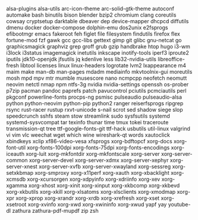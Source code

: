 alsa-plugins
alsa-utils
arc-icon-theme
arc-solid-gtk-theme
autoconf
automake
bash
binutils
bison
blender
bzip2
chromium
clang
coreutils
cowsay
cryptsetup
darktable
dbeaver
dep
device-mapper
dhcpcd
diffutils
dmenu
docker
docker-compose
dolphin-emu
dos2unix
e2fsprogs
efibootmgr
emacs
fakeroot
feh
figlet
file
filesystem
findutils
firefox
flex
fortune-mod
fzf
gawk
gcc
gcc-libs
gettext
gimp
git
glibc
gnu-netcat
go
graphicsmagick
graphviz
grep
groff
grub
gzip
handbrake
htop
hugo
i3-wm
i3lock
i3status
imagemagick
inetutils
inkscape
inotify-tools
iperf3
iproute2
iputils
jdk10-openjdk
jfsutils
jq
kdenlive
less
lib32-nvidia-utils
libreoffice-fresh
libtool
licenses
linux
linux-headers
logrotate
lvm2
lxappearance
m4
maim
make
man-db
man-pages
mdadm
mediainfo
mkvtoolnix-gui
moreutils
mosh
mpd
mpv
mtr
mumble
musescore
nano
ncmpcpp
neofetch
neomutt
neovim
netctl
nmap
npm
ntfs-3g
nvidia
nvidia-settings
openssh
os-prober
p7zip
pacman
pandoc
paprefs
patch
pavucontrol
pciutils
pcmciautils
perl
pkgconf
powerline-fonts
procps-ng
psmisc
pulseaudio
pulseaudio-alsa
python
python-neovim
python-pip
python2
ranger
reiserfsprogs
ripgrep
rsync
rust-racer
rustup
rxvt-unicode
s-nail
scrot
sed
shadow
siege
slop
speedcrunch
sshfs
steam
stow
streamlink
sudo
sysfsutils
systemd
systemd-sysvcompat
tar
texinfo
thunar
time
tmux
tokei
traceroute
transmission-qt
tree
ttf-google-fonts-git
ttf-hack
usbutils
util-linux
valgrind
vi
vim
vlc
weechat
wget
which
wine
wireshark-qt
words
xautoclick
xbindkeys
xclip
xf86-video-vesa
xfsprogs
xorg-bdftopcf
xorg-docs
xorg-font-util
xorg-fonts-100dpi
xorg-fonts-75dpi
xorg-fonts-encodings
xorg-iceauth
xorg-luit
xorg-mkfontdir
xorg-mkfontscale
xorg-server
xorg-server-common
xorg-server-devel
xorg-server-xdmx
xorg-server-xephyr
xorg-server-xnest
xorg-server-xvfb
xorg-server-xwayland
xorg-sessreg
xorg-setxkbmap
xorg-smproxy
xorg-x11perf
xorg-xauth
xorg-xbacklight
xorg-xcmsdb
xorg-xcursorgen
xorg-xdpyinfo
xorg-xdriinfo
xorg-xev
xorg-xgamma
xorg-xhost
xorg-xinit
xorg-xinput
xorg-xkbcomp
xorg-xkbevd
xorg-xkbutils
xorg-xkill
xorg-xlsatoms
xorg-xlsclients
xorg-xmodmap
xorg-xpr
xorg-xprop
xorg-xrandr
xorg-xrdb
xorg-xrefresh
xorg-xset
xorg-xsetroot
xorg-xvinfo
xorg-xwd
xorg-xwininfo
xorg-xwud
yapf
yay
youtube-dl
zathura
zathura-pdf-mupdf
zip
zsh
